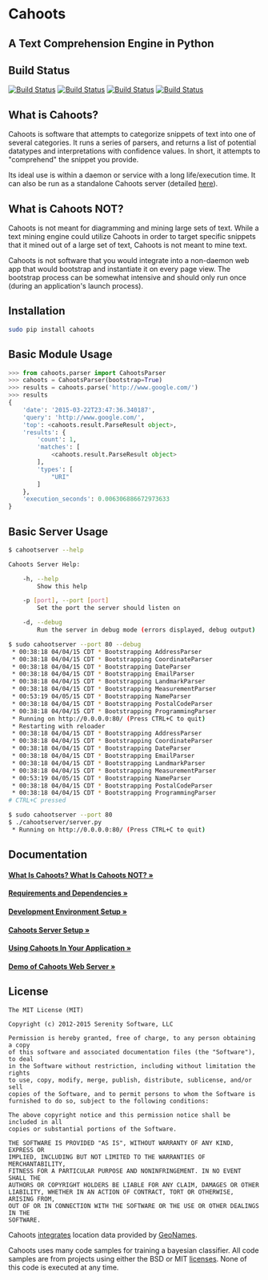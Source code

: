 Cahoots
=======
A Text Comprehension Engine in Python
-------------------------------------

Build Status
------------
[![Build Status](https://travis-ci.org/SerenitySoftwareLLC/cahoots.svg?branch=master)](https://travis-ci.org/SerenitySoftwareLLC/cahoots)
[![Build Status](https://img.shields.io/badge/coverage-100%-brightgreen.svg?style=flat)](https://travis-ci.org/SerenitySoftwareLLC/cahoots)
[![Build Status](https://img.shields.io/badge/pylint-10.00/10-brightgreen.svg?style=flat)](https://travis-ci.org/SerenitySoftwareLLC/cahoots)
[![Build Status](https://img.shields.io/badge/flake8-passing-brightgreen.svg?style=flat)](https://travis-ci.org/SerenitySoftwareLLC/cahoots)

What is Cahoots?
----------------

Cahoots is software that attempts to categorize snippets of text into one of several categories. It runs a series of parsers, and returns a list of potential datatypes and interpretations with confidence values. In short, it attempts to "comprehend" the snippet you provide.

Its ideal use is within a daemon or service with a long life/execution time. It can also be run as a standalone Cahoots server (detailed [here](https://github.com/SerenitySoftwareLLC/cahoots/wiki/Cahoots-Server-Setup)).

What is Cahoots NOT?
--------------------

Cahoots is not meant for diagramming and mining large sets of text. While a text mining engine could utilize Cahoots in order to target specific snippets that it mined out of a large set of text, Cahoots is not meant to mine text.

Cahoots is not software that you would integrate into a non-daemon web app that would bootstrap and instantiate it on every page view. The bootstrap process can be somewhat intensive and should only run once (during an application's launch process).

Installation
------------
```bash
sudo pip install cahoots
```

Basic Module Usage
------------------
```python
>>> from cahoots.parser import CahootsParser
>>> cahoots = CahootsParser(bootstrap=True)
>>> results = cahoots.parse('http://www.google.com/')
>>> results
{
    'date': '2015-03-22T23:47:36.340187',
    'query': 'http://www.google.com/',
    'top': <cahoots.result.ParseResult object>,
    'results': {
        'count': 1,
        'matches': [
            <cahoots.result.ParseResult object>
        ],
        'types': [
            "URI"
        ]
    },
    'execution_seconds': 0.006306886672973633
}
```

Basic Server Usage
------------------
```bash
$ cahootserver --help

Cahoots Server Help:

    -h, --help
        Show this help

    -p [port], --port [port]
        Set the port the server should listen on

    -d, --debug
        Run the server in debug mode (errors displayed, debug output)

$ sudo cahootserver --port 80 --debug
 * 00:38:18 04/04/15 CDT * Bootstrapping AddressParser
 * 00:38:18 04/04/15 CDT * Bootstrapping CoordinateParser
 * 00:38:18 04/04/15 CDT * Bootstrapping DateParser
 * 00:38:18 04/04/15 CDT * Bootstrapping EmailParser
 * 00:38:18 04/04/15 CDT * Bootstrapping LandmarkParser
 * 00:38:18 04/04/15 CDT * Bootstrapping MeasurementParser
 * 00:53:19 04/05/15 CDT * Bootstrapping NameParser
 * 00:38:18 04/04/15 CDT * Bootstrapping PostalCodeParser
 * 00:38:18 04/04/15 CDT * Bootstrapping ProgrammingParser
 * Running on http://0.0.0.0:80/ (Press CTRL+C to quit)
 * Restarting with reloader
 * 00:38:18 04/04/15 CDT * Bootstrapping AddressParser
 * 00:38:18 04/04/15 CDT * Bootstrapping CoordinateParser
 * 00:38:18 04/04/15 CDT * Bootstrapping DateParser
 * 00:38:18 04/04/15 CDT * Bootstrapping EmailParser
 * 00:38:18 04/04/15 CDT * Bootstrapping LandmarkParser
 * 00:38:18 04/04/15 CDT * Bootstrapping MeasurementParser
 * 00:53:19 04/05/15 CDT * Bootstrapping NameParser
 * 00:38:18 04/04/15 CDT * Bootstrapping PostalCodeParser
 * 00:38:18 04/04/15 CDT * Bootstrapping ProgrammingParser
# CTRL+C pressed

$ sudo cahootserver --port 80
$ ./cahootserver/server.py
 * Running on http://0.0.0.0:80/ (Press CTRL+C to quit)
```

Documentation
-------------

#### [What Is Cahoots? What Is Cahoots NOT? »](https://github.com/SerenitySoftwareLLC/cahoots/wiki)

#### [Requirements and Dependencies »](https://github.com/SerenitySoftwareLLC/cahoots/wiki/Requirements-and-Dependencies)

#### [Development Environment Setup »](https://github.com/SerenitySoftwareLLC/cahoots/wiki/Development-Environment-Setup)

#### [Cahoots Server Setup »](https://github.com/SerenitySoftwareLLC/cahoots/wiki/Cahoots-Server-Setup)

#### [Using Cahoots In Your Application »](https://github.com/SerenitySoftwareLLC/cahoots/wiki/Using-Cahoots-In-Your-Application)

#### [Demo of Cahoots Web Server »](http://cahoots.rwven.com/)

License
-------
```
The MIT License (MIT)

Copyright (c) 2012-2015 Serenity Software, LLC

Permission is hereby granted, free of charge, to any person obtaining a copy
of this software and associated documentation files (the "Software"), to deal
in the Software without restriction, including without limitation the rights
to use, copy, modify, merge, publish, distribute, sublicense, and/or sell
copies of the Software, and to permit persons to whom the Software is
furnished to do so, subject to the following conditions:

The above copyright notice and this permission notice shall be included in all
copies or substantial portions of the Software.

THE SOFTWARE IS PROVIDED "AS IS", WITHOUT WARRANTY OF ANY KIND, EXPRESS OR
IMPLIED, INCLUDING BUT NOT LIMITED TO THE WARRANTIES OF MERCHANTABILITY,
FITNESS FOR A PARTICULAR PURPOSE AND NONINFRINGEMENT. IN NO EVENT SHALL THE
AUTHORS OR COPYRIGHT HOLDERS BE LIABLE FOR ANY CLAIM, DAMAGES OR OTHER
LIABILITY, WHETHER IN AN ACTION OF CONTRACT, TORT OR OTHERWISE, ARISING FROM,
OUT OF OR IN CONNECTION WITH THE SOFTWARE OR THE USE OR OTHER DEALINGS IN THE
SOFTWARE.
```

Cahoots [integrates](https://github.com/SerenitySoftwareLLC/cahoots/blob/master/cahoots/parsers/location/data/LICENSE) location data provided by [GeoNames](http://www.geonames.org/).

Cahoots uses many code samples for training a bayesian classifier. All code samples are from projects using either the BSD or MIT [licenses](https://github.com/SerenitySoftwareLLC/cahoots/tree/master/cahoots/parsers/programming/LICENSES). None of this code is executed at any time.
